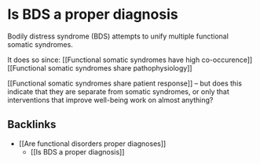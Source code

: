 # Is BDS a proper diagnosis
Bodily distress syndrome (BDS) attempts to unify multiple functional somatic syndromes.

It does so since:
[[Functional somatic syndromes have high co-occurence]]
[[Functional somatic syndromes share pathophysiology]]

[[Functional somatic syndromes share patient response]] – but does this indicate that they are separate from somatic syndromes, or only that interventions that improve well-being work on almost anything?

## Backlinks
* [[Are functional disorders proper diagnoses]]
	* [[Is BDS a proper diagnosis]]

<!-- #Work -->

<!-- {BearID:E944316C-022B-420E-B03B-B41A32E0764D-15756-0000130BC5610AC8} -->
